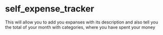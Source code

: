 # self_expense_tracker
This will allow you to add you expanses with its description and also tell you the total of your month with categories, where you have spent your money
